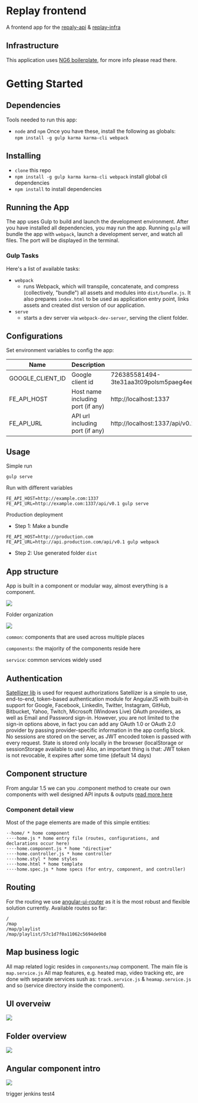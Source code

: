 # Replay frontend
A frontend app for the [repaly-api](https://github.com/linnovate/replay-api) & [replay-infra](https://github.com/linnovate/replay-infra)

## Infrastructure
This application uses [NG6 boilerplate](https://github.com/AngularClass/NG6-starter), for more info please read there.

# Getting Started
## Dependencies
Tools needed to run this app:
* `node` and `npm`
Once you have these, install the following as globals:  
`npm install -g gulp karma karma-cli webpack`

## Installing
* `clone` this repo
* `npm install -g gulp karma karma-cli webpack` install global cli dependencies
* `npm install` to install dependencies

## Running the App
The app uses Gulp to build and launch the development environment. After you have installed all dependencies, you may run the app. Running `gulp` will bundle the app with `webpack`, launch a development server, and watch all files. The port will be displayed in the terminal.
 
### Gulp Tasks
Here's a list of available tasks:
* `webpack`
  * runs Webpack, which will transpile, concatenate, and compress (collectively, "bundle") all assets and modules into `dist/bundle.js`. It also prepares `index.html` to be used as application entry point, links assets and created dist version of our application.
* `serve`
  * starts a dev server via `webpack-dev-server`, serving the client folder.

## Configurations
Set environment variables to config the app:

| Name                          | Description                                  | Default        |
|-------------------------------|----------------------------------------------|----------------|
| GOOGLE_CLIENT_ID			    | Google client id           			       |726385581494-3te31aa3t09polsm5paeg4eeh9qgbcgl.apps.googleusercontent.com|
| FE_API_HOST   			    | Host name including port (if any)  	       |http://localhost:1337|
| FE_API_URL       			    | API url including port (if any)  	           |http://localhost:1337/api/v0.1|


## Usage
Simple run
```
gulp serve
```
Run with different variables
```
FE_API_HOST=http://example.com:1337 FE_API_URL=http://example.com:1337/api/v0.1 gulp serve
```
Production deployment
* Step 1: Make a bundle
```
FE_API_HOST=http://production.com FE_API_URL=http://api.production.com/api/v0.1 gulp webpack
```
* Step 2: Use generated folder `dist`


## App structure
App is built in a component or modular way, almost everything is a component.

![](http://joxi.ru/NDrlXdnHEXwvrP?d=1)

Folder organization

![](http://joxi.ru/WKAxl1OUQgPlA8?d=1)

`common`: components that are used across multiple places

`components`: the majority of the components reside here

`service`: common services widely used

## Authentication
[Satellizer lib](https://github.com/sahat/satellizer) is used for request authorizations
Satellizer is a simple to use, end-to-end, token-based authentication module for AngularJS with built-in support for Google, Facebook, LinkedIn, Twitter, Instagram, GitHub, Bitbucket, Yahoo, Twitch, Microsoft (Windows Live) OAuth providers, as well as Email and Password sign-in. However, you are not limited to the sign-in options above, in fact you can add any OAuth 1.0 or OAuth 2.0 provider by passing provider-specific information in the app config block.
No sessions are stored on the server, as JWT encoded token is passed with every request.
State is stored only locally in the browser (localStorage or sessionStorage available to use)
Also, an important thing is that: JWT token is not revocable, it expires after some time (default 14 days)
  
## Component structure
From angular 1.5 we can you .component method to create our own components with well designed API inputs & outputs [read more here](https://docs.angularjs.org/guide/component)
  
### Component detail view  
Most of the page elements are made of this simple entities: 
  ```
  ⋅⋅home/ * home component
  ⋅⋅⋅⋅home.js * home entry file (routes, configurations, and declarations occur here)
  ⋅⋅⋅⋅home.component.js * home "directive"
  ⋅⋅⋅⋅home.controller.js * home controller
  ⋅⋅⋅⋅home.styl * home styles
  ⋅⋅⋅⋅home.html * home template
  ⋅⋅⋅⋅home.spec.js * home specs (for entry, component, and controller)
  ```

## Routing
For the routing we use [angular-ui-router](https://github.com/angular-ui/ui-router) as it is the most robust and flexible solution currently.
Available routes so far:
```
/
/map
/map/playlist
/map/playlist/57c1d7f0a11062c5694de9b8
```


## Map business logic
All map related logic resides in `components/map` component. The main file is `map.service.js`
All map features, e.g. heated map, video tracking etc, are done with separate services sush as: `track.service.js` & `heamap.service.js` and so (service directory inside the component).
 
## UI overveiw
[![](http://joxi.ru/wRmzG7WFlpO82O?d=1)](http://www.youtube.com/embed/NEz3whBVLgY?vq=hd1080&autoplay=1 "UI overview")


## Folder overview
[![](http://joxi.ru/jgmvBxoHz5Z5ma?d=1)](http://www.youtube.com/embed/eLmYEGI9LYg?vq=hd1080&autoplay=1 "Project folder overview")

## Angular component intro
[![](http://joxi.ru/gV2V9w1tJ0gWmv?d=1)](http://www.youtube.com/embed/Xiw28WEOk0g?vq=hd1080&autoplay=1 "Angular component intro")

trigger jenkins test4
